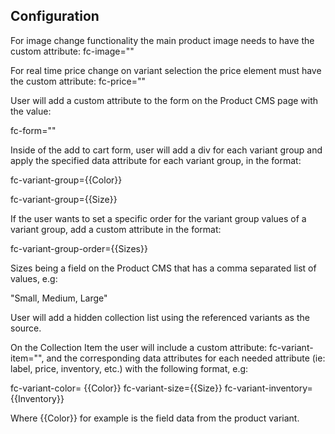## Configuration

For image change functionality the main product image needs to have the custom attribute: fc-image=""

For real time price change on variant selection the price element must have the custom attribute: fc-price=""

User will add a custom attribute to the form on the Product CMS page with the value:

fc-form=""

Inside of the add to cart form, user will add a div for each variant group and apply the specified data attribute for each variant group, in the format:

fc-variant-group={{Color}}

fc-variant-group={{Size}}

If the user wants to set a specific order for the variant group values of a variant group, add a custom attribute in the format:

fc-variant-group-order={{Sizes}}

Sizes being a field on the Product CMS that has a comma separated list of values, e.g:

"Small, Medium, Large"

User will add a hidden collection list using the referenced variants as the source.

On the Collection Item the user will include a custom attribute: fc-variant-item="", and the corresponding data attributes for each needed attribute (ie: label, price, inventory, etc.) with the following format, e.g:

fc-variant-color= {{Color}}
fc-variant-size={{Size}}
fc-variant-inventory={{Inventory}}

Where {{Color}} for example is the field data from the product variant.
